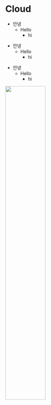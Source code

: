 # Cloud
+ 안녕
  + Hello
    + hi


* 안녕
  * Hello
    * hi

- 안녕
  - Hello
    - hi


<img width="50%" src="https://github.com/Alex-jintom/ConsoleApp5/issues/2#issue-1651533628"/>
